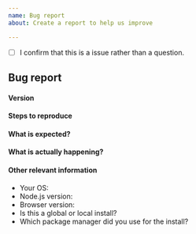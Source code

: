 ```yaml
---
name: Bug report
about: Create a report to help us improve

---
```


<!-- Based on https://github.com/vuejs/vuepress/blob/master/.github/ISSUE_TEMPLATE/bug_report.md -->
<!-- Please don't delete this template or we'll close your issue -->
<!-- Before creating an issue please make sure you are using the latest version of Statusfy. -->

<!-- Please confirm you will submit an issue. -->
<!-- Issues which contain questions or support requests will be closed. -->
<!-- (Update "[ ]" to "[x]" to check a box) -->

- [ ] I confirm that this is a issue rather than a question.

<!-- Please ask questions via following several ways. -->
<!-- Free Support: https://stackoverflow.com/questions/ask?tags=statusfy -->
<!-- Commercial Support: This project is sponsored by Bazzite. If you require assistance on your project(s), please contact us at https://www.bazzite.com/contact. -->

## Bug report

#### Version

#### Steps to reproduce

<!-- If you are reporting a bug that can ONLY be reproduced on your repository, PLEASE provide this repo link. That takes guessing work out of the way and saves us time. -->

#### What is expected?

#### What is actually happening?

#### Other relevant information

- Your OS: 
- Node.js version: 
- Browser version: 
- Is this a global or local install? 
- Which package manager did you use for the install?
